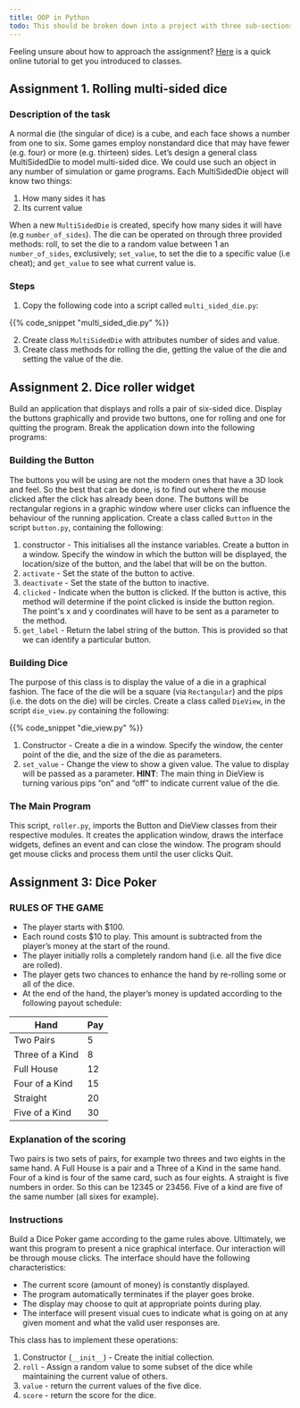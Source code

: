 ```yaml
---
title: OOP in Python
todo: This should be broken down into a project with three sub-sections
---
```


Feeling unsure about how to approach the assignment? [Here](https://www.learnpython.org/en/Classes_and_Objects) is a quick online tutorial to get you introduced to classes.

## Assignment 1. Rolling multi-sided dice

### Description of the task

A normal die (the singular of dice) is a cube, and each face shows a number from one to six. Some games employ nonstandard dice that may have fewer (e.g. four) or more (e.g. thirteen) sides. Let’s design a general class MultiSidedDie to model multi-sided dice. We could use such an object in any number of simulation or game programs.
Each MultiSidedDie object will know two things:

1. How many sides it has
2. Its current value

When a new `MultiSidedDie` is created, specify how many sides it will have (e.g `number_of_sides`). The die can be operated on through three provided methods: roll, to set the die to a random value between 1 an `number_of_sides`, exclusively; `set_value`, to set the die to a specific value (i.e cheat); and `get_value` to see what current value is.

### Steps

1. Copy the following code into a script called `multi_sided_die.py`:

{{% code_snippet "multi_sided_die.py" %}}

2. Create class `MultiSidedDie` with attributes number of sides and value.
3. Create class methods for rolling the die, getting the value of the die and setting the value of the die.

## Assignment 2. Dice roller widget

Build an application that displays and rolls a pair of six-sided dice. Display the buttons graphically and provide two buttons, one for rolling and one for quitting the program.
Break the application down into the following programs:

### Building the Button

The buttons you will be using are not the modern ones that have a 3D look and feel. So the best that can be done, is to find out where the mouse clicked after the click has already been done. The buttons will be rectangular regions in a graphic window where user clicks can influence the behaviour of the running application. Create a class called `Button` in the script `button.py`, containing the following:

1. constructor - This initialises all the instance variables. Create a button in a window. Specify the window in which the button will be displayed, the location/size of the button, and the label that will be on the button.
2. `activate` - Set the state of the button to active.
3. `deactivate` - Set the state of the button to inactive.
4. `clicked` - Indicate when the button is clicked. If the button is active, this method will determine if the point clicked is inside the button region. The point's x and y coordinates will have to be sent as a parameter to the method.
5. `get_label` - Return the label string of the button. This is provided so that we can identify a particular button.

### Building Dice

The purpose of this class is to display the value of a die in a graphical fashion. The face of the die will be a square (via `Rectangular`) and the pips (i.e. the dots on the die) will be circles. Create a class called `DieView`, in the script `die_view.py` containing the following:

{{% code_snippet "die_view.py" %}}

1. Constructor - Create a die in a window. Specify the window, the center point of the die, and the size of the die as parameters.
2. `set_value` - Change the view to show a given value. The value to display will be passed as a parameter.
   **HINT**: The main thing in DieView is turning various pips “on” and “off” to indicate current value of the die.

### The Main Program

This script, `roller.py`, imports the Button and DieView classes from their respective modules. It creates the application window, draws the interface widgets, defines an event and can close the window. The program should get mouse clicks and process them until the user clicks Quit.

## Assignment 3: Dice Poker

### RULES OF THE GAME

- The player starts with \$100.
- Each round costs \$10 to play. This amount is subtracted from the player’s money at the start of the round.
- The player initially rolls a completely random hand (i.e. all the five dice are rolled).
- The player gets two chances to enhance the hand by re-rolling some or all of the dice.
- At the end of the hand, the player’s money is updated according to the following payout schedule:

| Hand            | Pay |
| --------------- | --- |
| Two Pairs       | 5   |
| Three of a Kind | 8   |
| Full House      | 12  |
| Four of a Kind  | 15  |
| Straight        | 20  |
| Five of a Kind  | 30  |

### Explanation of the scoring

Two pairs is two sets of pairs, for example two threes and two eights in the same hand.
A Full House is a pair and a Three of a Kind in the same hand.
Four of a kind is four of the same card, such as four eights.
A straight is five numbers in order. So this can be 12345 or 23456.
Five of a kind are five of the same number (all sixes for example).

### Instructions

Build a Dice Poker game according to the game rules above. Ultimately, we want this program to present a nice graphical interface. Our interaction will be through mouse clicks. The interface should have the following characteristics:

- The current score (amount of money) is constantly displayed.
- The program automatically terminates if the player goes broke.
- The display may choose to quit at appropriate points during play.
- The interface will present visual cues to indicate what is going on at any given moment and what the valid user responses are.

This class has to implement these operations:

1. Constructor (`__init__`) - Create the initial collection.
2. `roll` - Assign a random value to some subset of the dice while maintaining the current value of others.
3. `value` - return the current values of the five dice.
4. `score` - return the score for the dice.
